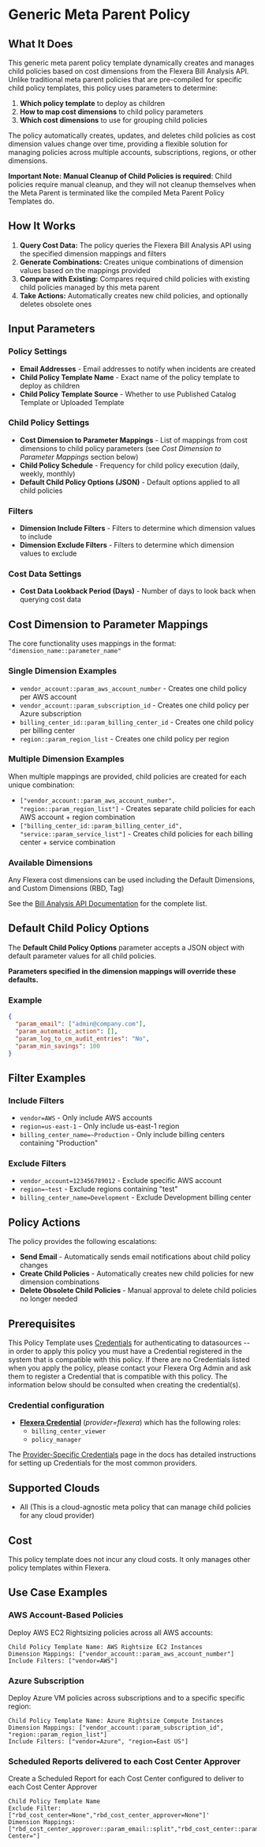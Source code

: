# Generic Meta Parent Policy

## What It Does

This generic meta parent policy template dynamically creates and manages child policies based on cost dimensions from the Flexera Bill Analysis API. Unlike traditional meta parent policies that are pre-compiled for specific child policy templates, this policy uses parameters to determine:

1. **Which policy template** to deploy as children
1. **How to map cost dimensions** to child policy parameters
1. **Which cost dimensions** to use for grouping child policies

The policy automatically creates, updates, and deletes child policies as cost dimension values change over time, providing a flexible solution for managing policies across multiple accounts, subscriptions, regions, or other dimensions.

**Important Note:** **Manual Cleanup of Child Policies is required**: Child policies require manual cleanup, and they will not cleanup themselves when the Meta Parent is terminated like the compiled Meta Parent Policy Templates do.

## How It Works

1. **Query Cost Data:** The policy queries the Flexera Bill Analysis API using the specified dimension mappings and filters
1. **Generate Combinations:** Creates unique combinations of dimension values based on the mappings provided
1. **Compare with Existing:** Compares required child policies with existing child policies managed by this meta parent
1. **Take Actions:** Automatically creates new child policies, and optionally deletes obsolete ones

## Input Parameters

### Policy Settings

- **Email Addresses** - Email addresses to notify when incidents are created
- **Child Policy Template Name** - Exact name of the policy template to deploy as children
- **Child Policy Template Source** - Whether to use Published Catalog Template or Uploaded Template

### Child Policy Settings

- **Cost Dimension to Parameter Mappings** - List of mappings from cost dimensions to child policy parameters (see *Cost Dimension to Parameter Mappings* section below)
- **Child Policy Schedule** - Frequency for child policy execution (daily, weekly, monthly)
- **Default Child Policy Options (JSON)** - Default options applied to all child policies

### Filters

- **Dimension Include Filters** - Filters to determine which dimension values to include
- **Dimension Exclude Filters** - Filters to determine which dimension values to exclude

### Cost Data Settings

- **Cost Data Lookback Period (Days)** - Number of days to look back when querying cost data

## Cost Dimension to Parameter Mappings

The core functionality uses mappings in the format: `"dimension_name::parameter_name"`

### Single Dimension Examples

- `vendor_account::param_aws_account_number` - Creates one child policy per AWS account
- `vendor_account::param_subscription_id` - Creates one child policy per Azure subscription
- `billing_center_id::param_billing_center_id` - Creates one child policy per billing center
- `region::param_region_list` - Creates one child policy per region

### Multiple Dimension Examples

When multiple mappings are provided, child policies are created for each unique combination:

- `["vendor_account::param_aws_account_number", "region::param_region_list"]` - Creates separate child policies for each AWS account + region combination
- `["billing_center_id::param_billing_center_id", "service::param_service_list"]` - Creates child policies for each billing center + service combination

### Available Dimensions

Any Flexera cost dimensions can be used including the Default Dimensions, and Custom Dimensions (RBD, Tag)

See the [Bill Analysis API Documentation](https://reference.rightscale.com/bill_analysis/) for the complete list.

## Default Child Policy Options

The **Default Child Policy Options** parameter accepts a JSON object with default parameter values for all child policies.

**Parameters specified in the dimension mappings will override these defaults.**

### Example

```json
{
  "param_email": ["admin@company.com"],
  "param_automatic_action": [],
  "param_log_to_cm_audit_entries": "No",
  "param_min_savings": 100
}
```

## Filter Examples

### Include Filters

- `vendor=AWS` - Only include AWS accounts
- `region=us-east-1` - Only include us-east-1 region
- `billing_center_name=~Production` - Only include billing centers containing "Production"

### Exclude Filters

- `vendor_account=123456789012` - Exclude specific AWS account
- `region=~test` - Exclude regions containing "test"
- `billing_center_name=Development` - Exclude Development billing center

## Policy Actions

The policy provides the following escalations:

- **Send Email** - Automatically sends email notifications about child policy changes
- **Create Child Policies** - Automatically creates new child policies for new dimension combinations
- **Delete Obsolete Child Policies** - Manual approval to delete child policies no longer needed

## Prerequisites

This Policy Template uses [Credentials](https://docs.flexera.com/flexera/EN/Automation/ManagingCredentialsExternal.htm) for authenticating to datasources -- in order to apply this policy you must have a Credential registered in the system that is compatible with this policy. If there are no Credentials listed when you apply the policy, please contact your Flexera Org Admin and ask them to register a Credential that is compatible with this policy. The information below should be consulted when creating the credential(s).

### Credential configuration

- [**Flexera Credential**](https://docs.flexera.com/flexera/EN/Automation/ProviderCredentials.htm) (*provider=flexera*) which has the following roles:
  - `billing_center_viewer`
  - `policy_manager`

The [Provider-Specific Credentials](https://docs.flexera.com/flexera/EN/Automation/ProviderCredentials.htm) page in the docs has detailed instructions for setting up Credentials for the most common providers.

## Supported Clouds

- All (This is a cloud-agnostic meta policy that can manage child policies for any cloud provider)

## Cost

This policy template does not incur any cloud costs. It only manages other policy templates within Flexera.

## Use Case Examples

### AWS Account-Based Policies

Deploy AWS EC2 Rightsizing policies across all AWS accounts:

```
Child Policy Template Name: AWS Rightsize EC2 Instances
Dimension Mappings: ["vendor_account::param_aws_account_number"]
Include Filters: ["vendor=AWS"]
```

### Azure Subscription

Deploy Azure VM policies across subscriptions and to a specific specific region:

```
Child Policy Template Name: Azure Rightsize Compute Instances
Dimension Mappings: ["vendor_account::param_subscription_id", "region::param_region_list"]
Include Filters: ["vendor=Azure", "region=East US"]
```

### Scheduled Reports delivered to each Cost Center Approver

Create a Scheduled Report for each Cost Center configured to deliver to each Cost Center Approver

```
Child Policy Template Name
Exclude Filter: ["rbd_cost_center=None","rbd_cost_center_approver=None"]'
Dimension Mappings: ["rbd_cost_center_approver::param_email::split","rbd_cost_center::param_dimension_filter::prefix:Cost Center="]
